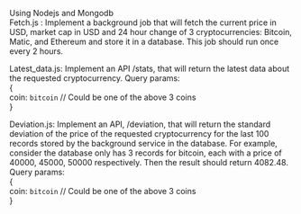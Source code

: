 Using Nodejs and Mongodb                                                                                    
Fetch.js : Implement a background job that will fetch the current price in USD, market cap in USD and 24 hour change of 3 cryptocurrencies: Bitcoin, Matic, and Ethereum and store it in a database. This job should run once every 2 hours.
                                                                                                
Latest_data.js: Implement an API /stats, that will return the latest data about the requested cryptocurrency.
Query params:                                                          
{                                                                     
	coin: `bitcoin` // Could be one of the above 3 coins                
}                                                        
                                                                                                            
Deviation.js: Implement an API, /deviation, that will return the standard deviation of the price of the requested cryptocurrency for the last 100 records stored by the background service in the database.
For example, consider the database only has 3 records for bitcoin, each with a price of 40000, 45000, 50000 respectively. Then the result should return 4082.48.
Query params:                                                                                  
{                                                                                           
	coin: `bitcoin` // Could be one of the above 3 coins                                              
}                                                                                           
